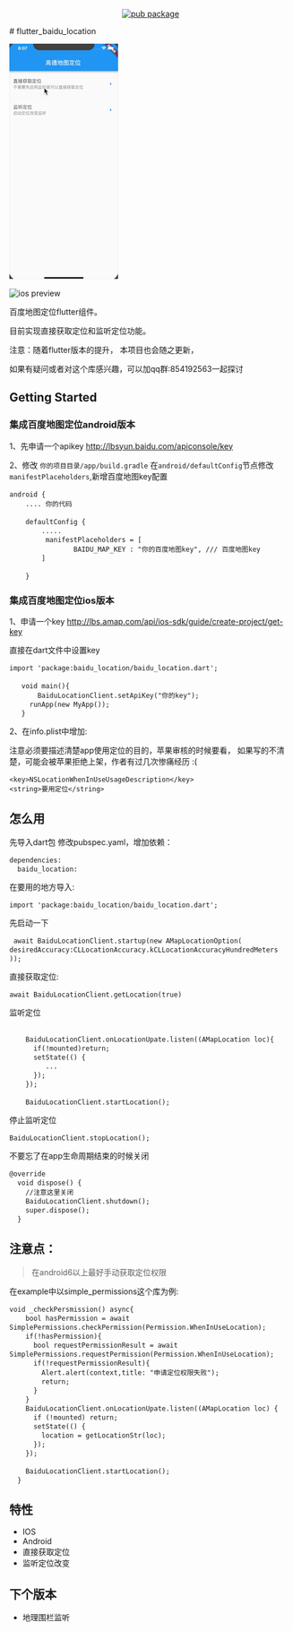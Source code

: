 
<p align="center">
    <a href="https://pub.dartlang.org/packages/baidu_location">
        <img src="https://img.shields.io/pub/v/baidu_location.svg" alt="pub package" />
    </a>
</p>
# flutter_baidu_location


![android preview](https://github.com/jzoom/images/raw/master/location1.gif)

![ios preview](https://github.com/jzoom/images/raw/master/location2.gif)

百度地图定位flutter组件。

目前实现直接获取定位和监听定位功能。

注意：随着flutter版本的提升， 本项目也会随之更新，


如果有疑问或者对这个库感兴趣，可以加qq群:854192563一起探讨


## Getting Started

### 集成百度地图定位android版本

1、先申请一个apikey
http://lbsyun.baidu.com/apiconsole/key

2、修改 `你的项目目录/app/build.gradle`
在`android/defaultConfig`节点修改`manifestPlaceholders`,新增百度地图key配置

```
android {
    .... 你的代码

    defaultConfig {
        .....
         manifestPlaceholders = [
                BAIDU_MAP_KEY : "你的百度地图key", /// 百度地图key
        ]

    }

```


### 集成百度地图定位ios版本

1、申请一个key
http://lbs.amap.com/api/ios-sdk/guide/create-project/get-key

直接在dart文件中设置key

```
import 'package:baidu_location/baidu_location.dart';
   
   void main(){     
       BaiduLocationClient.setApiKey("你的key");
     runApp(new MyApp());
   }
```

2、在info.plist中增加:

注意必须要描述清楚app使用定位的目的，苹果审核的时候要看，
如果写的不清楚，可能会被苹果拒绝上架，作者有过几次惨痛经历 :(

```
<key>NSLocationWhenInUseUsageDescription</key>
<string>要用定位</string>
```


## 怎么用

先导入dart包
修改pubspec.yaml，增加依赖：

```
dependencies:
  baidu_location: 
```


在要用的地方导入:

```
import 'package:baidu_location/baidu_location.dart';
```

先启动一下

```
 await BaiduLocationClient.startup(new AMapLocationOption( desiredAccuracy:CLLocationAccuracy.kCLLocationAccuracyHundredMeters  ));

```

直接获取定位:

```
await BaiduLocationClient.getLocation(true)
```
监听定位

```

    BaiduLocationClient.onLocationUpate.listen((AMapLocation loc){
      if(!mounted)return;
      setState(() {
         ...
      });
    });

    BaiduLocationClient.startLocation();

```
停止监听定位
```
BaiduLocationClient.stopLocation();

```

不要忘了在app生命周期结束的时候关闭
```
@override
  void dispose() {
    //注意这里关闭
    BaiduLocationClient.shutdown();
    super.dispose();
  }
```


## 注意点：

>在android6以上最好手动获取定位权限

在example中以simple_permissions这个库为例:

```
void _checkPersmission() async{
    bool hasPermission = await SimplePermissions.checkPermission(Permission.WhenInUseLocation);
    if(!hasPermission){
      bool requestPermissionResult = await SimplePermissions.requestPermission(Permission.WhenInUseLocation);
      if(!requestPermissionResult){
        Alert.alert(context,title: "申请定位权限失败");
        return;
      }
    }
    BaiduLocationClient.onLocationUpate.listen((AMapLocation loc) {
      if (!mounted) return;
      setState(() {
        location = getLocationStr(loc);
      });
    });

    BaiduLocationClient.startLocation();
  }
```




## 特性

* IOS
* Android
* 直接获取定位
* 监听定位改变


## 下个版本

* 地理围栏监听




